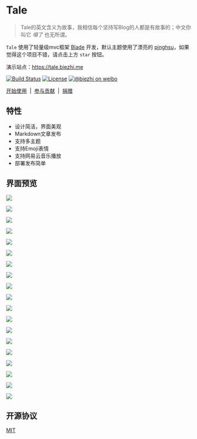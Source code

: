 # Tale

> Tale的英文含义为故事，我相信每个坚持写Blog的人都是有故事的；中文你叫它 *塌了* 也无所谓。

`Tale` 使用了轻量级mvc框架 [Blade](https://github.com/biezhi/blade) 开发，默认主题使用了漂亮的 [pinghsu](https://github.com/chakhsu/pinghsu)，如果觉得这个项目不错，请点击上方 `star` 按钮。

演示站点：https://tale.biezhi.me

[![Build Status](https://img.shields.io/travis/otale/tale.svg?style=flat-square)](https://travis-ci.org/otale/tale)
[![License](https://img.shields.io/badge/license-MIT-4EB1BA.svg?style=flat-square)](https://github.com/otale/tale/blob/master/LICENSE)
[![@biezhi on weibo](https://img.shields.io/badge/weibo-%40biezhi-red.svg?style=flat-square)](http://weibo.com/u/5238733773)

[开始使用](https://github.com/otale/tale/wiki)&nbsp; | &nbsp;[参与贡献](https://github.com/otale/tale/issues/new)&nbsp; | &nbsp;[捐赠](donate.md)

## 特性

+ 设计简洁，界面美观
+ Markdown文章发布
+ 支持多主题
+ 支持Emoji表情
+ 支持网易云音乐播放
+ 部署发布简单

## 界面预览

![](https://ooo.0o0.ooo/2017/02/25/58b13a81d5f19.png)

![](https://ooo.0o0.ooo/2017/02/25/58b13a817ebc8.png)

![](https://ooo.0o0.ooo/2017/02/25/58b13a8142728.png)

![](https://ooo.0o0.ooo/2017/02/25/58b13a82d91e7.png)

![](https://ooo.0o0.ooo/2017/02/25/58b13a8416e6d.png)

![](https://ooo.0o0.ooo/2017/02/25/58b13a83bc9f4.png)

![](https://ooo.0o0.ooo/2017/02/25/58b13a857b10e.png)

![](https://ooo.0o0.ooo/2017/02/25/58b13a824bc28.png)

![](https://ooo.0o0.ooo/2017/02/25/58b13a829c241.png)

![](https://ooo.0o0.ooo/2017/02/25/58b13a851741d.png)

![](https://ooo.0o0.ooo/2017/02/25/58b13ab1756ab.png)

![](https://ooo.0o0.ooo/2017/02/25/58b13ab1a1ef6.png)

![](https://ooo.0o0.ooo/2017/02/25/58b13ab1bba53.png)

![](https://ooo.0o0.ooo/2017/02/25/58b13ab231b4d.png)

![](https://ooo.0o0.ooo/2017/02/25/58b13ab27ebe7.png)

![](https://ooo.0o0.ooo/2017/02/25/58b13ab57cb82.png)

![](https://ooo.0o0.ooo/2017/02/25/58b13ab5d4035.png)

![](https://ooo.0o0.ooo/2017/02/25/58b13ac013c10.png)

![](https://ooo.0o0.ooo/2017/02/25/58b13ab170f02.png)

## 开源协议

[MIT](LICENSE)